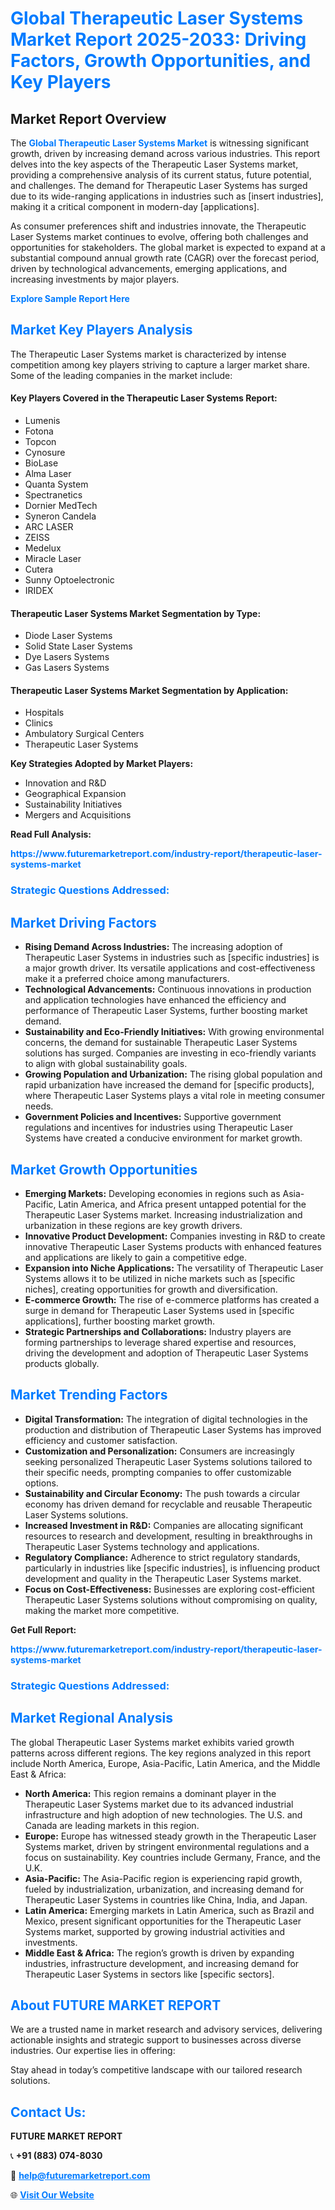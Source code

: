 <h1 style="color: #007BFF;">Global Therapeutic Laser Systems Market Report 2025-2033: Driving Factors, Growth Opportunities, and Key Players</h1>

<section id="overview">
<h2>Market Report Overview</h2>
<p>The <a href="https://www.futuremarketreport.com/industry-report/therapeutic-laser-systems-market" style="color: #007BFF; text-decoration: none;"><strong>Global Therapeutic Laser Systems Market</strong></a> is witnessing significant growth, driven by increasing demand across various industries. This report delves into the key aspects of the Therapeutic Laser Systems market, providing a comprehensive analysis of its current status, future potential, and challenges. The demand for Therapeutic Laser Systems has surged due to its wide-ranging applications in industries such as [insert industries], making it a critical component in modern-day [applications].</p>
<p>As consumer preferences shift and industries innovate, the Therapeutic Laser Systems market continues to evolve, offering both challenges and opportunities for stakeholders. The global market is expected to expand at a substantial compound annual growth rate (CAGR) over the forecast period, driven by technological advancements, emerging applications, and increasing investments by major players.</p>
</section>

<section id="overview">
<p><a href="https://www.futuremarketreport.com/request-sample/reportId=122458" style="color: #007BFF; text-decoration: none;"><strong>Explore Sample Report Here</strong></a></p>
</section>

<section id="key-players">
<h2 style="color: #007BFF;">Market Key Players Analysis</h2>
<p>The Therapeutic Laser Systems market is characterized by intense competition among key players striving to capture a larger market share. Some of the leading companies in the market include:</p>
<h4>Key Players Covered in the Therapeutic Laser Systems Report:</h4>
<ul><li>Lumenis</li><li>Fotona</li><li>Topcon</li><li>Cynosure</li><li>BioLase</li><li>Alma Laser</li><li>Quanta System</li><li>Spectranetics</li><li>Dornier MedTech</li><li>Syneron Candela</li><li>ARC LASER</li><li>ZEISS</li><li>Medelux</li><li>Miracle Laser</li><li>Cutera</li><li>Sunny Optoelectronic</li><li>IRIDEX</li></ul>
<h4>Therapeutic Laser Systems Market Segmentation by Type:</h4>
<ul><li>Diode Laser Systems</li><li>Solid State Laser Systems</li><li>Dye Lasers Systems</li><li>Gas Lasers Systems</li></ul>

<h4>Therapeutic Laser Systems Market Segmentation by Application:</h4>
<ul><li>Hospitals</li><li>Clinics</li><li>Ambulatory Surgical Centers</li><li>Therapeutic Laser Systems</li></ul>
<p><strong>Key Strategies Adopted by Market Players:</strong></p>
<ul>
<li>Innovation and R&D</li>
<li>Geographical Expansion</li>
<li>Sustainability Initiatives</li>
<li>Mergers and Acquisitions</li>
</ul>
</section>

<section>
<p><strong>Read Full Analysis: </strong></p><a href="https://www.futuremarketreport.com/industry-report/therapeutic-laser-systems-market" style="color: #007BFF; text-decoration: none;"><strong>https://www.futuremarketreport.com/industry-report/therapeutic-laser-systems-market</strong></a>
<h3 style="color: #007BFF;">Strategic Questions Addressed:</h3>
</section>

<section id="driving-factors">
<h2 style="color: #007BFF;">Market Driving Factors</h2>
<ul>
<li><strong>Rising Demand Across Industries:</strong> The increasing adoption of Therapeutic Laser Systems in industries such as [specific industries] is a major growth driver. Its versatile applications and cost-effectiveness make it a preferred choice among manufacturers.</li>
<li><strong>Technological Advancements:</strong> Continuous innovations in production and application technologies have enhanced the efficiency and performance of Therapeutic Laser Systems, further boosting market demand.</li>
<li><strong>Sustainability and Eco-Friendly Initiatives:</strong> With growing environmental concerns, the demand for sustainable Therapeutic Laser Systems solutions has surged. Companies are investing in eco-friendly variants to align with global sustainability goals.</li>
<li><strong>Growing Population and Urbanization:</strong> The rising global population and rapid urbanization have increased the demand for [specific products], where Therapeutic Laser Systems plays a vital role in meeting consumer needs.</li>
<li><strong>Government Policies and Incentives:</strong> Supportive government regulations and incentives for industries using Therapeutic Laser Systems have created a conducive environment for market growth.</li>
</ul>
</section>

<section id="growth-opportunities">
<h2 style="color: #007BFF;">Market Growth Opportunities</h2>
<ul>
<li><strong>Emerging Markets:</strong> Developing economies in regions such as Asia-Pacific, Latin America, and Africa present untapped potential for the Therapeutic Laser Systems market. Increasing industrialization and urbanization in these regions are key growth drivers.</li>
<li><strong>Innovative Product Development:</strong> Companies investing in R&D to create innovative Therapeutic Laser Systems products with enhanced features and applications are likely to gain a competitive edge.</li>
<li><strong>Expansion into Niche Applications:</strong> The versatility of Therapeutic Laser Systems allows it to be utilized in niche markets such as [specific niches], creating opportunities for growth and diversification.</li>
<li><strong>E-commerce Growth:</strong> The rise of e-commerce platforms has created a surge in demand for Therapeutic Laser Systems used in [specific applications], further boosting market growth.</li>
<li><strong>Strategic Partnerships and Collaborations:</strong> Industry players are forming partnerships to leverage shared expertise and resources, driving the development and adoption of Therapeutic Laser Systems products globally.</li>
</ul>
</section>

<section id="trending-factors">
<h2 style="color: #007BFF;">Market Trending Factors</h2>
<ul>
<li><strong>Digital Transformation:</strong> The integration of digital technologies in the production and distribution of Therapeutic Laser Systems has improved efficiency and customer satisfaction.</li>
<li><strong>Customization and Personalization:</strong> Consumers are increasingly seeking personalized Therapeutic Laser Systems solutions tailored to their specific needs, prompting companies to offer customizable options.</li>
<li><strong>Sustainability and Circular Economy:</strong> The push towards a circular economy has driven demand for recyclable and reusable Therapeutic Laser Systems solutions.</li>
<li><strong>Increased Investment in R&D:</strong> Companies are allocating significant resources to research and development, resulting in breakthroughs in Therapeutic Laser Systems technology and applications.</li>
<li><strong>Regulatory Compliance:</strong> Adherence to strict regulatory standards, particularly in industries like [specific industries], is influencing product development and quality in the Therapeutic Laser Systems market.</li>
<li><strong>Focus on Cost-Effectiveness:</strong> Businesses are exploring cost-efficient Therapeutic Laser Systems solutions without compromising on quality, making the market more competitive.</li>
</ul>
</section>

<section>
<p><strong>Get Full Report: </strong></p><a href="https://www.futuremarketreport.com/industry-report/therapeutic-laser-systems-market" style="color: #007BFF; text-decoration: none;"><strong>https://www.futuremarketreport.com/industry-report/therapeutic-laser-systems-market</strong></a>
<h3 style="color: #007BFF;">Strategic Questions Addressed:</h3>
</section>


<section id="regional-analysis">
<h2 style="color: #007BFF;">Market Regional Analysis</h2>
<p>The global Therapeutic Laser Systems market exhibits varied growth patterns across different regions. The key regions analyzed in this report include North America, Europe, Asia-Pacific, Latin America, and the Middle East & Africa:</p>
<ul>
<li><strong>North America:</strong> This region remains a dominant player in the Therapeutic Laser Systems market due to its advanced industrial infrastructure and high adoption of new technologies. The U.S. and Canada are leading markets in this region.</li>
<li><strong>Europe:</strong> Europe has witnessed steady growth in the Therapeutic Laser Systems market, driven by stringent environmental regulations and a focus on sustainability. Key countries include Germany, France, and the U.K.</li>
<li><strong>Asia-Pacific:</strong> The Asia-Pacific region is experiencing rapid growth, fueled by industrialization, urbanization, and increasing demand for Therapeutic Laser Systems in countries like China, India, and Japan.</li>
<li><strong>Latin America:</strong> Emerging markets in Latin America, such as Brazil and Mexico, present significant opportunities for the Therapeutic Laser Systems market, supported by growing industrial activities and investments.</li>
<li><strong>Middle East & Africa:</strong> The region’s growth is driven by expanding industries, infrastructure development, and increasing demand for Therapeutic Laser Systems in sectors like [specific sectors].</li>
</ul>
</section>

<footer>
<h2 style="color: #007BFF;">About FUTURE MARKET REPORT</h2>
<p>We are a trusted name in market research and advisory services, delivering actionable insights and strategic support to businesses across diverse industries. Our expertise lies in offering:</p>

<p>Stay ahead in today’s competitive landscape with our tailored research solutions.</p>

<h2 style="color: #007BFF;">Contact Us:</h2>
<p><strong>FUTURE MARKET REPORT</strong></p>
<p>📞 <strong>+91 (883) 074-8030</strong></p>
<p>📧 <strong><a href="mailto:help@futuremarketreport.com" style="color: #007BFF;">help@futuremarketreport.com</a></strong></p>
<p>🌐 <strong><a href="https://www.futuremarketreport.com/" style="color: #007BFF;">Visit Our Website</a></strong></p>
</footer>
